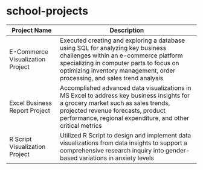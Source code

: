 # school-projects
 Project Name | Description |
| --- | --- |
| E-Commerce Visualization Project | Executed creating and exploring a database using SQL for analyzing key business challenges within an e-commerce platform specializing in computer parts to focus on optimizing inventory management, order processing, and sales trend analysis |
| Excel Business Report Project | Accomplished advanced data visualizations in MS Excel to address key business insights for a grocery market such as sales trends, projected revenue forecasts, product performance, regional expenditure, and other critical metrics |
| R Script Visualization Project | Utilized R Script to design and implement data visualizations from data insights to support a comprehensive research inquiry into gender-based variations in anxiety levels |
